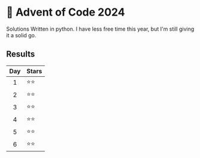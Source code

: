 # 🎄 Advent of Code 2024

Solutions Written in python. I have less free time this year, but I'm still giving it a solid go. 

## Results

| Day | Stars |
| :-: | :--- |
| 1   | ⭐⭐ |
| 2   | ⭐⭐ |
| 3   | ⭐⭐ |
| 4   | ⭐⭐ |
| 5   | ⭐⭐ |
| 6   | ⭐⭐ |